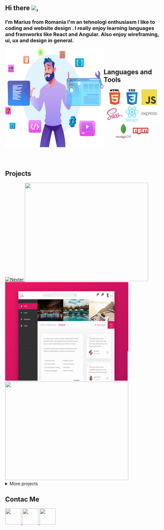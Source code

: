 <foreignObject width="100%" height="100%">

<div class="container">

<h2 class="pro">Hi there <img src="https://raw.githubusercontent.com/MartinHeinz/MartinHeinz/master/wave.gif" width="30" />, </h2>
<div class="intro">
  
  <div class ="intro-box" align="center">
    <div class="intro-text" align="left">
      <h3>I’m Marius from Romania I'm an tehnologi enthusiasm  I like to coding and website design . I really enjoy learning languages and framworks like React and Angular. Also enjoy wireframing, ui, ux and design in general.</h3>
    <!-- </div>
    <div class="intro-animate"> -->
      <img src="./Asset 16.svg" alt="my image" height="320" width="320" align="left" />
    </div>
  </div>
</div>

<br>
<br>


<h2 class="pro">Languages and Tools</h2>
<div class="language" align="center">
  <img
    src="https://raw.githubusercontent.com/devicons/devicon/2ae2a900d2f041da66e950e4d48052658d850630/icons/html5/html5-original-wordmark.svg"
    alt="html5"
    class="images"
     height="52" width="52"
  />
  <img
    src="https://raw.githubusercontent.com/devicons/devicon/2ae2a900d2f041da66e950e4d48052658d850630/icons/css3/css3-original-wordmark.svg"
    alt="css3"
    class="images"  
    height="52" width="52"
  />
  <img
    src="https://raw.githubusercontent.com/devicons/devicon/2ae2a900d2f041da66e950e4d48052658d850630/icons/javascript/javascript-original.svg"
    alt="javascript"
    class="images"
     height="52" width="52"
  />
  <img
    src="https://raw.githubusercontent.com/devicons/devicon/2ae2a900d2f041da66e950e4d48052658d850630/icons/sass/sass-original.svg"
    alt="Sass"
    class="images"
     height="52" width="52"
  />
  <img
    src="https://raw.githubusercontent.com/devicons/devicon/2ae2a900d2f041da66e950e4d48052658d850630/icons/react/react-original-wordmark.svg"
    alt="React"
    class="images"
     height="52" width="52"
  />
  <img
    src="https://raw.githubusercontent.com/devicons/devicon/2ae2a900d2f041da66e950e4d48052658d850630/icons/express/express-original-wordmark.svg"
    alt="express"
    class="images"
     height="52" width="52"
  />
  <img
    src="https://raw.githubusercontent.com/devicons/devicon/2ae2a900d2f041da66e950e4d48052658d850630/icons/mongodb/mongodb-original-wordmark.svg"
    alt="mongodb"
    class="images"
     height="52" width="52"
  />
  <img
    src="https://raw.githubusercontent.com/devicons/devicon/2ae2a900d2f041da66e950e4d48052658d850630/icons/npm/npm-original-wordmark.svg"
    alt="npm"
    class="images"
     height="52" width="52"
  />
</div>
</div>

<br>
<br>
<br>
<br>

<h2 class="pro">Projects</h2>
      <div float="left">
            <a href="https://catrunamarius.github.io/Nexter/">
            <img class="gif" src="nexter.gif" alt="Nexter"  height="320" width="400">
            </a>
            <a href="https://catrunamarius.github.io/Natours/">
            <img class="gif" src="natours.gif"  height="320" width="400">
            </a>
            <a href="https://catrunamarius.github.io/Trillo/">
            <img class="gif" src="trillo.gif"  height="320" width="400">
            </a>
            <a href="https://e-shopping-react.herokuapp.com/">
            <img class="gif" src="e-Shopping.gif" height="320" width="400">
            </a>
            <details >
              <summary> More projects </summary>
              <br>
            <a href="https://secretsnodejs.herokuapp.com/">
            <img class="gif" src="Secrets.gif"  height="320" width="400">
            </a>
            <a href="https://catrunamarius.github.io/TinDog/">
            <img class="gif" src="TinDog.gif"  height="320" width="400">
            </a>
            </details>
      </div>   
  <h2 class="pro">Contac Me</h2>
  <div class = "contact">
    <a href="mailto:catruna.marius.robert@gmail.com"> <img class="images" src="https://cdn.worldvectorlogo.com/logos/official-gmail-icon-2020-.svg" height="52" width="52" /> </a>
    <a href="https://www.linkedin.com/in/catruna-marius-robert-a7088ba7"> <img class="images" src="https://cdn.worldvectorlogo.com/logos/linkedin-icon-2.svg" height="52" width="52" /> </a>
    <a href="https://codesandbox.io/u/catruna.marius.robert"> <img class="images" src="https://cdn4.iconfinder.com/data/icons/logos-brands-5/24/codesandbox-4096.png" height="52" width="52" /> </a>
  </div>
</div>
 

</foreignObject>
